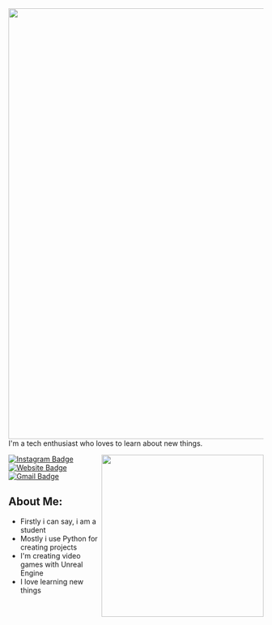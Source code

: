 

<img align='right' src='https://media.giphy.com/media/dw36yjtOAtuSZyxEJG/giphy.gif' width='850'>

<br/>

I'm a tech enthusiast who loves to learn about new things.

<img align='right' src='https://media.giphy.com/media/dWesBcTLavkZuG35MI/giphy.gif' width='320'>



[![Instagram Badge](https://img.shields.io/badge/-Xfci-232931?style=flat-square&logo=Instagram&logoColor=white&link=https://www.instagram.com/eren_can_utku/)](https://www.instagram.com/xfci_c/)
[![Website Badge](https://img.shields.io/badge/-xfci.tr.gg-4ecca3?style=flat-square&logo=HTML5&logoColor=white&link=https://erencanutku.github.io/)](https://xfci.tr.gg/)
[![Gmail Badge](https://img.shields.io/badge/-tekyusufemin@gmail.com-d14836?style=flat-square&logo=Gmail&logoColor=white&link=mailto:tekyusufemin@hotmail.com)](mailto:tekyusufemin@gmail.com)
##  About Me:
- Firstly i can say, i am a student
- Mostly i use Python for creating projects
- I'm creating video games with Unreal Engine
- I love learning new things
